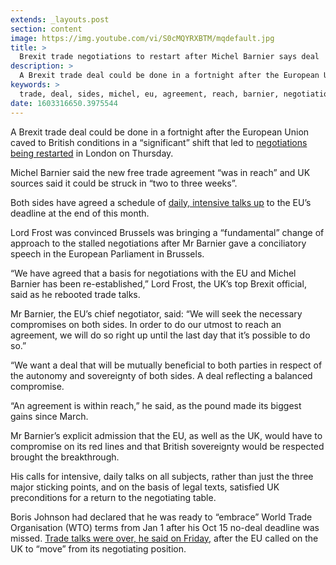 ```yaml
--- 
extends: _layouts.post 
section: content 
image: https://img.youtube.com/vi/S0cMQYRXBTM/mqdefault.jpg 
title: > 
  Brexit trade negotiations to restart after Michel Barnier says deal 'within reach' 
description: > 
  A Brexit trade deal could be done in a fortnight after the European Union caved to British conditions in a “significant” shift that led to negotiations being restarted in London on Thursday.Michel Barnier said the new free trade agreement “was in reach” and UK sources said it could be struck in “two to three weeks”.“We have agreed that a basis for negotiations with the EU and Michel Barnier has been re-established,” Lord Frost, the UK’s top Brexit official, said as he rebooted trade talks.“An agreement is within reach,” he said, as the pound made its biggest gains since March.Trade talks were over, he said on Friday, after the EU called on the UK to “move” from its negotiating position. 
keywords: > 
  trade, deal, sides, michel, eu, agreement, reach, barnier, negotiations, restart, brexit, uk, talks 
date: 1603316650.3975544 
--- 
```

<div><p>A Brexit&#160;trade deal could be done in a fortnight after the European Union caved to British conditions in a &#8220;significant&#8221; shift that led to <a href="https://www.telegraph.co.uk/politics/2020/10/16/analysis-brexit-trade-talks-still-far/">negotiations being restarted</a> in London on Thursday.</p>
<p>Michel Barnier said the new free trade agreement &#8220;was in reach&#8221; and UK sources said it could be struck in &#8220;two to three weeks&#8221;.</p>
<p>Both sides have agreed a schedule of <a href="https://www.telegraph.co.uk/politics/2020/10/19/uk-firmness-brussels-brexit-paying-claims-michael-gove/">daily, intensive talks up</a> to the EU&#8217;s deadline at the end of this month.</p>
<p>Lord Frost was convinced Brussels was bringing a &#8220;fundamental&#8221; change of approach to the stalled negotiations after Mr Barnier gave a conciliatory speech in the European Parliament in Brussels.</p>
<p>&#8220;We have agreed that a basis for negotiations with the EU and Michel Barnier has been re-established,&#8221; Lord Frost, the UK&#8217;s top Brexit official, said as he rebooted trade talks.</p>
<p>Mr Barnier, the EU&#8217;s chief negotiator, said: &#8220;We will seek the necessary compromises on both sides. In order to do our utmost to reach an agreement, we will do so right up until the last day that it&#8217;s possible to do so.&#8221;</p>
<p>&#8220;We want a deal that will be mutually beneficial to both parties in respect of the autonomy and sovereignty of both sides. A deal reflecting a balanced compromise.</p>
<p>&#8220;An agreement is within reach,&#8221; he said, as the pound made its biggest gains since March.</p>
<p>Mr Barnier&#8217;s explicit admission that the EU, as well as the UK, would have to compromise on its red lines and that British sovereignty would be respected brought the breakthrough.</p>
<p>His calls for intensive, daily talks on all subjects, rather than just the three major sticking points, and on the basis of legal texts, satisfied UK preconditions for a return to the negotiating table.</p>
<p>Boris Johnson had declared that he was ready to &#8220;embrace&#8221; World Trade Organisation (WTO) terms from Jan 1 after his Oct 15 no-deal deadline was missed. <a href="https://www.telegraph.co.uk/politics/2020/10/16/boris-johnson-circuit-breaker-manchester-lockdown-brexit-news/">Trade talks were over, he said on Friday,</a> after the EU called on the UK to &#8220;move&#8221; from its negotiating position.</p>
</div>